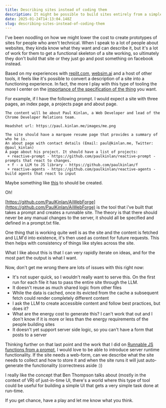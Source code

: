 ```yaml
---
title: Describing sites instead of coding them
description: It might be possible to build sites entirely from a simple description.
date: 2025-01-24T14:13:04.148Z
slug: describing-sites-instead-of-coding-them
---
```


I've been noodling on how we might lower the cost to create prototypes of sites for people who aren't technical. When I speak to a lot of people about websites, they kinda know what they want and can describe it, but it's a lot of work for them to get a functional skeleton of a site working, so ultimately they don't build that site or they just go and post something on facebook instead.

Based on my experiences with [replit.com](http://replit.com), [websim.ai](http://websim.ai) and a host of other tools, it feels like it's possible to convert a description of a site into a functioning experience. In fact, the more I play with this type of tooling the more I center on the [importance of the specification of the thing](https://paul.kinlan.me/the-spec-is-important/) you want.

For example, if I have the following prompt. I would expect a site with three pages, an index page, a projects page and about page.

```text
The content will be about Paul Kinlan, a Web Developer and lead of the Chrome Developer Relations team. 

Headshot url: https://paul.kinlan.me/images/me.png

The site should have a marquee resume page that provides a summary of who he is.
An about page with contact details (Email: paul@kinlan.me, Twitter: @paul_kinlan)
A page about his project. It should have a list of projects:
 + reactive-prompt - https://github.com/paulkinlan/reactive-prompt - prompts that react to changes.
 + f - a LLM to JS library - https://github.com/paulkinlan/f
 + reactive-agents - https://github.com/paulkinlan/reactive-agents - build agents that react to input
```

Maybe something like [this](https://web-forge.replit.app/) to should be created.

Oh!

[https://github.com/PaulKinlan/AiWebForge](https://github.com/PaulKinlan/AiWebForge) is the tool that i've built that takes a prompt and creates a runnable site. The theory is that there should never be any manual changes to the server, it should all be specified and defined in a prompt.txt file.

One thing that is working quite well is as the site and the content is fetched and LLM'd into existence, it's then used as context for future requests. This then helps with consistency of things like styles across the site.

What I like about this is that I can very rapidly iterate on ideas, and for the most part the output is what I want.

Now, don't get me wrong there are lots of issues with this right now:

- It's not super quick, so I wouldn't really want to serve this. On the first run for each file it has to pass the entire site through the LLM.
- It doesn't reuse as much shared logic from other files
- While the data is cached, once its evicted from the cache a subsequent fetch could render completely different content
- I ask the LLM to create accessible content and follow best practices, but does it?
- What are the energy cost to generate this? I can't work that out and I don't know if it is more or less than the energy requirements of the people building sites
- It doesn't yet support server side logic, so you can't have a form that posts to a server

Thinking further on that last point and the work that I did on [Runnable JS functions from a prompt](https://paul.kinlan.me/projects/f/), I would love to be able to introduce server runtime functionality. If the site needs a web-form, can we describe what the site needs to collect and how to store it and when the site runs it will just auto-generate the functionality (correctness aside :))

I really like the concept that Ben Thompson talks about (mostly in the context of VR) of just-in-time UI, there's a world where this type of tool could be useful for building a simple UI that gets a very simple task done at run-time.

If you get chance, have a play and let me know what you think.
